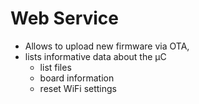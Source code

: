 # Web Service

* Allows to upload new firmware via OTA,
* lists informative data about the µC
  * list files
  * board information 
  * reset WiFi settings
